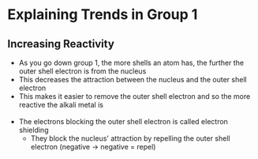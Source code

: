 # Explaining Trends in Group 1

## Increasing Reactivity

- As you go down group 1, the more shells an atom has, the further the outer shell electron is from the nucleus
- This decreases the attraction between the nucleus and the outer shell electron
- This makes it easier to remove the outer shell electron and so the more reactive the alkali metal is
<br/><br/>
- The electrons blocking the outer shell electron is called electron shielding
	- They block the nucleus' attraction by repelling the outer shell electron (negative -> negative = repel)
